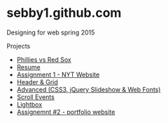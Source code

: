 # sebby1.github.com

Designing for web spring 2015

Projects
* [Phillies vs Red Sox](http://sebby1.github.com/phillies "Phillies vs Red Sox)")
* [Resume](http://sebby1.github.com/resume "Resume")
* [Assignment 1 - NYT Website](http://sebby1.github.com/assignment1 "Assignment #1")
* [Header & Grid](http://sebby1.github.com/header-grid "Header & Grid")
* [Advanced (CSS3, jQuery Slideshow & Web Fonts)](http://sebby1.github.com/advanced "Advanced")
* [Scroll Events](http://sebby1.github.com/scrollit "Scroll Events")
* [Lightbox](http://sebby1.github.com/lightbox "Lightbox")
* [Assignemnt #2 - portfolio website](http://sebby1.github.com/assignment2 "Assignment #2")